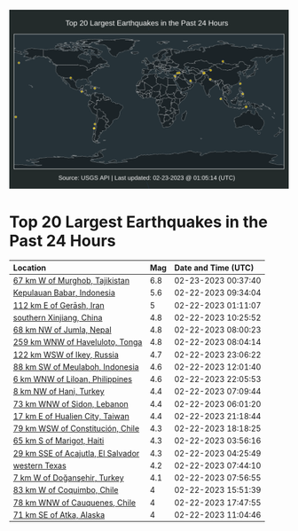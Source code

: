 ![Map](./map.png)

# Top 20 Largest Earthquakes in the Past 24 Hours

| Location | Mag | Date and Time (UTC) |
|:---|:---|:---|
| [67 km W of Murghob, Tajikistan](https://earthquake.usgs.gov/earthquakes/eventpage/us6000jqxc) | 6.8 | 02-23-2023 00:37:40 |
| [Kepulauan Babar, Indonesia](https://earthquake.usgs.gov/earthquakes/eventpage/us6000jqrr) | 5.6 | 02-22-2023 09:34:04 |
| [112 km E of Gerāsh, Iran](https://earthquake.usgs.gov/earthquakes/eventpage/us6000jqp6) | 5 | 02-22-2023 01:11:07 |
| [southern Xinjiang, China](https://earthquake.usgs.gov/earthquakes/eventpage/us6000jqsi) | 4.8 | 02-22-2023 10:25:52 |
| [68 km NW of Jumla, Nepal](https://earthquake.usgs.gov/earthquakes/eventpage/us6000jqqz) | 4.8 | 02-22-2023 08:00:23 |
| [259 km WNW of Haveluloto, Tonga](https://earthquake.usgs.gov/earthquakes/eventpage/us6000jqr1) | 4.8 | 02-22-2023 08:04:14 |
| [122 km WSW of Ikey, Russia](https://earthquake.usgs.gov/earthquakes/eventpage/us6000jqx2) | 4.7 | 02-22-2023 23:06:22 |
| [88 km SW of Meulaboh, Indonesia](https://earthquake.usgs.gov/earthquakes/eventpage/us6000jqsz) | 4.6 | 02-22-2023 12:01:40 |
| [6 km WNW of Liloan, Philippines](https://earthquake.usgs.gov/earthquakes/eventpage/us6000jqwn) | 4.6 | 02-22-2023 22:05:53 |
| [8 km NW of Hani, Turkey](https://earthquake.usgs.gov/earthquakes/eventpage/us6000jqqq) | 4.4 | 02-22-2023 07:09:44 |
| [73 km WNW of Sidon, Lebanon](https://earthquake.usgs.gov/earthquakes/eventpage/us6000jqqe) | 4.4 | 02-22-2023 06:01:20 |
| [17 km E of Hualien City, Taiwan](https://earthquake.usgs.gov/earthquakes/eventpage/us6000jqwd) | 4.4 | 02-22-2023 21:18:44 |
| [79 km WSW of Constitución, Chile](https://earthquake.usgs.gov/earthquakes/eventpage/us6000jqvf) | 4.3 | 02-22-2023 18:18:25 |
| [65 km S of Marigot, Haiti](https://earthquake.usgs.gov/earthquakes/eventpage/us6000jqps) | 4.3 | 02-22-2023 03:56:16 |
| [29 km SSE of Acajutla, El Salvador](https://earthquake.usgs.gov/earthquakes/eventpage/us6000jqpz) | 4.3 | 02-22-2023 04:25:49 |
| [western Texas](https://earthquake.usgs.gov/earthquakes/eventpage/tx2023drpm) | 4.2 | 02-22-2023 07:44:10 |
| [7 km W of Doğanşehir, Turkey](https://earthquake.usgs.gov/earthquakes/eventpage/us6000jqqy) | 4.1 | 02-22-2023 07:56:55 |
| [83 km W of Coquimbo, Chile](https://earthquake.usgs.gov/earthquakes/eventpage/us6000jqup) | 4 | 02-22-2023 15:51:39 |
| [78 km WNW of Cauquenes, Chile](https://earthquake.usgs.gov/earthquakes/eventpage/us6000jqv1) | 4 | 02-22-2023 17:47:55 |
| [71 km SE of Atka, Alaska](https://earthquake.usgs.gov/earthquakes/eventpage/us6000jqsr) | 4 | 02-22-2023 11:04:46 |
